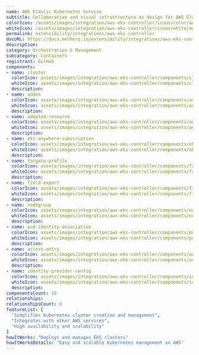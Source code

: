 ```yaml
---
name: AWS Elastic Kubernetes Service
subtitle: Collaborative and visual infrastructure as design for AWS Elastic Kubernetes Service
colorIcon: /assets/images/integration/aws-eks-controller/icons/color/aws-eks-controller-color.svg
whiteIcon: /assets/images/integration/aws-eks-controller/icons/white/aws-eks-controller-white.svg
permalink: extensibility/integrations/aws-eks-controller
docURL: https://docs.meshery.io/extensibility/integrations/aws-eks-controller
description: 
category: Orchestration & Management
subcategory: Containers
registrant: GitHub
components: 
- name: cluster
  colorIcon: assets/images/integration/aws-eks-controller/components/cluster/icons/color/cluster-color.svg
  whiteIcon: assets/images/integration/aws-eks-controller/components/cluster/icons/white/cluster-white.svg
  description: 
- name: addon
  colorIcon: assets/images/integration/aws-eks-controller/components/addon/icons/color/addon-color.svg
  whiteIcon: assets/images/integration/aws-eks-controller/components/addon/icons/white/addon-white.svg
  description: 
- name: adopted-resource
  colorIcon: assets/images/integration/aws-eks-controller/components/adopted-resource/icons/color/adopted-resource-color.svg
  whiteIcon: assets/images/integration/aws-eks-controller/components/adopted-resource/icons/white/adopted-resource-white.svg
  description: 
- name: eks-anywhere-subscription
  colorIcon: assets/images/integration/aws-eks-controller/components/eks-anywhere-subscription/icons/color/eks-anywhere-subscription-color.svg
  whiteIcon: assets/images/integration/aws-eks-controller/components/eks-anywhere-subscription/icons/white/eks-anywhere-subscription-white.svg
  description: 
- name: fargate-profile
  colorIcon: assets/images/integration/aws-eks-controller/components/fargate-profile/icons/color/fargate-profile-color.svg
  whiteIcon: assets/images/integration/aws-eks-controller/components/fargate-profile/icons/white/fargate-profile-white.svg
  description: 
- name: field-export
  colorIcon: assets/images/integration/aws-eks-controller/components/field-export/icons/color/field-export-color.svg
  whiteIcon: assets/images/integration/aws-eks-controller/components/field-export/icons/white/field-export-white.svg
  description: 
- name: nodegroup
  colorIcon: assets/images/integration/aws-eks-controller/components/nodegroup/icons/color/nodegroup-color.svg
  whiteIcon: assets/images/integration/aws-eks-controller/components/nodegroup/icons/white/nodegroup-white.svg
  description: 
- name: pod-identity-association
  colorIcon: assets/images/integration/aws-eks-controller/components/pod-identity-association/icons/color/pod-identity-association-color.svg
  whiteIcon: assets/images/integration/aws-eks-controller/components/pod-identity-association/icons/white/pod-identity-association-white.svg
  description: 
- name: access-entry
  colorIcon: assets/images/integration/aws-eks-controller/components/access-entry/icons/color/access-entry-color.svg
  whiteIcon: assets/images/integration/aws-eks-controller/components/access-entry/icons/white/access-entry-white.svg
  description: 
- name: identity-provider-config
  colorIcon: assets/images/integration/aws-eks-controller/components/identity-provider-config/icons/color/identity-provider-config-color.svg
  whiteIcon: assets/images/integration/aws-eks-controller/components/identity-provider-config/icons/white/identity-provider-config-white.svg
  description: 
componentsCount: 10
relationships: 
relationshipsCount: 0
featureList: [
  "Simplifies Kubernetes cluster creation and management",
  "Integrates with other AWS services",
  "High availability and scalability"
]
howItWorks: "Deploys and manages EKS clusters"
howItWorksDetails: "Easy and scalable Kubernetes management on AWS"
---
```


